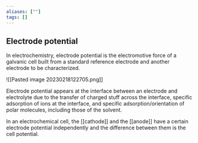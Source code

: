 ```yaml
---
aliases: [""]
tags: []
---
```


## Electrode potential
In electrochemistry, electrode potential is the electromotive force of a galvanic cell built from a standard reference electrode and another electrode to be characterized.

![[Pasted image 20230218122705.png]]

Electrode potential appears at the interface between an electrode and electrolyte due to the transfer of charged stuff across the interface, specific adsorption of ions at the interface, and specific adsorption/orientation of polar molecules, including those of the solvent.

In an electrochemical cell, the [[cathode]] and the [[anode]] have a certain electrode potential independently and the difference between them is the cell potential.
